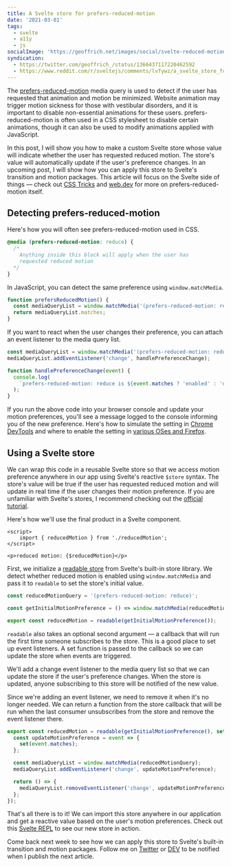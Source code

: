 ```yaml
---
title: A Svelte store for prefers-reduced-motion
date: '2021-03-01'
tags:
  - svelte
  - a11y
  - js
socialImage: 'https://geoffrich.net/images/social/svelte-reduced-motion.png'
syndication:
  - https://twitter.com/geoffrich_/status/1366437117220462592
  - https://www.reddit.com/r/sveltejs/comments/lvfywz/a_svelte_store_for_prefersreducedmotion/
---
```


The [prefers-reduced-motion](https://developer.mozilla.org/en-US/docs/Web/CSS/@media/prefers-reduced-motion) media query is used to detect if the user has requested that animation and motion be minimized. Website animation may trigger motion sickness for those with vestibular disorders, and it is important to disable non-essential animations for these users. prefers-reduced-motion is often used in a CSS stylesheet to disable certain animations, though it can also be used to modify animations applied with JavaScript.

In this post, I will show you how to make a custom Svelte store whose value will indicate whether the user has requested reduced motion. The store's value will automatically update if the user's preference changes. In an upcoming post, I will show how you can apply this store to Svelte's transition and motion packages. This article will focus on the Svelte side of things &mdash; check out [CSS Tricks](https://css-tricks.com/introduction-reduced-motion-media-query/) and [web.dev](https://web.dev/prefers-reduced-motion/) for more on prefers-reduced-motion itself.

## Detecting prefers-reduced-motion

Here's how you will often see prefers-reduced-motion used in CSS.

```css
@media (prefers-reduced-motion: reduce) {
  /* 
    Anything inside this block will apply when the user has 
    requested reduced motion 
  */
}
```

In JavaScript, you can detect the same preference using `window.matchMedia`.

```js
function prefersReducedMotion() {
  const mediaQueryList = window.matchMedia('(prefers-reduced-motion: reduce)');
  return mediaQueryList.matches;
}
```

If you want to react when the user changes their preference, you can attach an event listener to the media query list.

```js
const mediaQueryList = window.matchMedia('(prefers-reduced-motion: reduce)');
mediaQueryList.addEventListener('change', handlePreferenceChange);

function handlePreferenceChange(event) {
  console.log(
    `prefers-reduced-motion: reduce is ${event.matches ? 'enabled' : 'disabled'}`
  );
}
```

If you run the above code into your browser console and update your motion preferences, you'll see a message logged to the console informing you of the new preference. Here's how to simulate the setting in [Chrome DevTools](https://developers.google.com/web/updates/2019/10/devtools#userpreferences) and where to enable the setting in [various OSes and Firefox](https://developer.mozilla.org/en-US/docs/Web/CSS/@media/prefers-reduced-motion#user_preferences).

## Using a Svelte store

We can wrap this code in a reusable Svelte store so that we access motion preference anywhere in our app using Svelte's reactive `$store` syntax. The store's value will be true if the user has requested reduced motion and will update in real time if the user changes their motion preference. If you are unfamiliar with Svelte's stores, I recommend checking out the [official tutorial](https://svelte.dev/tutorial/writable-stores).

Here's how we'll use the final product in a Svelte component.

```svelte
<script>
	import { reducedMotion } from './reducedMotion';
</script>

<p>reduced motion: {$reducedMotion}</p>
```

First, we initialize a [readable store](https://svelte.dev/tutorial/readable-stores) from Svelte's built-in store library. We detect whether reduced motion is enabled using `window.matchMedia` and pass it to `readable` to set the store's initial value.

```js
const reducedMotionQuery = '(prefers-reduced-motion: reduce)';

const getInitialMotionPreference = () => window.matchMedia(reducedMotionQuery).matches;

export const reducedMotion = readable(getInitialMotionPreference());
```

`readable` also takes an optional second argument &mdash; a callback that will run the first time someone subscribes to the store. This is a good place to set up event listeners. A set function is passed to the callback so we can update the store when events are triggered.

We'll add a change event listener to the media query list so that we can update the store if the user's preference changes. When the store is updated, anyone subscribing to this store will be notified of the new value.

Since we're adding an event listener, we need to remove it when it's no longer needed. We can return a function from the store callback that will be run when the last consumer unsubscribes from the store and remove the event listener there.

```js
export const reducedMotion = readable(getInitialMotionPreference(), set => {
  const updateMotionPreference = event => {
    set(event.matches);
  };

  const mediaQueryList = window.matchMedia(reducedMotionQuery);
  mediaQueryList.addEventListener('change', updateMotionPreference);

  return () => {
    mediaQueryList.removeEventListener('change', updateMotionPreference);
  };
});
```

That's all there is to it! We can import this store anywhere in our application and get a reactive value based on the user's motion preferences. Check out this [Svelte REPL](https://svelte.dev/repl/e9b0322383bd4922bed92056c106c643?version=3.34.0) to see our new store in action.

Come back next week to see how we can apply this store to Svelte's built-in transition and motion packages. Follow me on [Twitter](https://twitter.com/geoffrich_) or [DEV](https://dev.to/geoffrich/) to be notified when I publish the next article.
